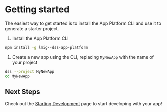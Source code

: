 # Getting started

The easiest way to get started is to install the App Platform CLI and use it to generate a starter project.

1. Install the App Platform CLI

  ```sh
  npm install -g lmig--dss-app-platform
  ```

1. Create a new app using the CLI, replacing `MyNewApp` with the name of your project

  ```sh
  dss --project MyNewApp
  cd MyNewApp
  ```

## Next Steps

Check out the [Starting Development](/development/starting-development.md) page to start developing with your app!